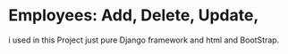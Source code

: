 # Employees: Add, Delete, Update,
i used in this Project just pure Django framework and html and BootStrap.
